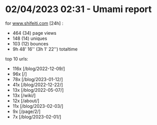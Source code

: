 # 02/04/2023 02:31 - Umami report
for www.shifeiti.com [24h] :

 - 464 (34) page views
 - 148 (14) uniques
 - 103 (12) bounces
 - 9h 48' 16'' (3h 1' 22'') totaltime


top 10 urls:
 - 116x [/blog/2022-12-09/]
 - 96x [/]
 - 78x [/blog/2023-01-12/]
 - 41x [/blog/2022-12-22/]
 - 13x [/blog/2022-05-07/]
 - 13x [/wiki/]
 - 12x [/about/]
 - 11x [/blog/2023-02-03/]
 - 9x [/page/2/]
 - 7x [/blog/2023-02-01/]


